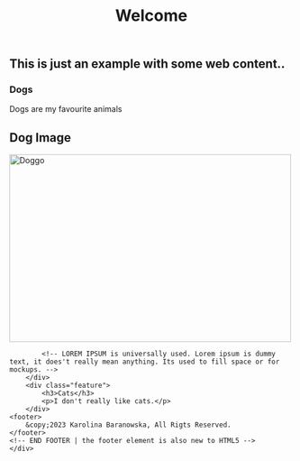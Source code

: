 <!DOCTYPE HTML>
<!-- THE DOCTYPE tells the browser what type of webpage to render, the doctype used in this website is HTML5 which is the most recent HTML. -->
<html lang="en-US">
<head>
	<meta charset="UTF-8">
	<!-- THE TITLE element is the name of the page, it is also visible in the browser tab. Its always good practice to give each page an appropriate title. -->
	<meta name="description" content="A sample website, nothin fancy">
      <meta http-equiv="author" content="Francisco Campos Arias">
      <meta name="keywords" content="html, css, web, design, sample, practice">
      <!-- These are META TAGS, they're used to describe the website, this information is read mainly by search engines like GOOGLE, YAHOO, ETC... -->	
	<link rel="stylesheet" href="style.css">
	
</head>
<body>
	<div class="container">
<!-- THIS ACTUAL CONTENT BEGINS HERE...this is called a comment. which can only be seen when viewing the source code. This text CANNOT be seen by the browser. Its helpful when you need to place notes, comments or reminders in your code -->
	<header>
		<div class="header">
			<h1>Welcome</h1>
		</div>
	</header>
	<!-- END HEADER | the header element in new to HTML5 -->
		<div class="main">
			<h2>This is just an example with some web content..</h2>
		</div>
		<div class="feature">
			<h3>Dogs</h3>
			<p>Dogs are my favourite animals</p>
			<h2>Dog Image</h2>
<img src="doggo.webimage" alt="Doggo" width="500" height="333">

			<!-- LOREM IPSUM is universally used. Lorem ipsum is dummy text, it does't really mean anything. Its used to fill space or for mockups. -->
		</div>
		<div class="feature">
			<h3>Cats</h3>
			<p>I don't really like cats.</p>
		</div>
	<footer>
		&copy;2023 Karolina Baranowska, All Rigts Reserved.
	</footer>
	<!-- END FOOTER | the footer element is also new to HTML5 -->
	</div>
</body>
</html>
